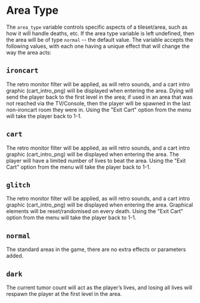 # Area Type
The ```area_type``` variable controls specific aspects of a tileset/area,
such as how it will handle deaths, etc. If the area type variable is left
undefined, then the area will be of type ```normal``` -- the default value. The
variable accepts the following values, with each one having a unique effect that
will change the way the area acts:

## ```ironcart```

The retro monitor filter will be applied, as will retro sounds, and a cart intro
graphic (cart\_intro\_png) will be displayed when entering the area. Dying will
send the player back to the first level in the area; if used in an area that was
not reached via the TV/Console, then the player will be spawned in the last
non-ironcart room they were in. Using the "Exit Cart" option from the menu will
take the player back to 1-1.

## ```cart```

The retro monitor filter will be applied, as will retro sounds, and a cart intro
graphic (cart\_intro\_png) will be displayed when entering the area. The player
will have a limited number of lives to beat the area. Using the "Exit Cart"
option from the menu will take the player back to 1-1.

## ```glitch```

The retro monitor filter will be applied, as will retro sounds, and a cart intro
graphic (cart\_intro\_png) will be displayed when entering the area. Graphical
elements will be reset/randomised on every death. Using the "Exit Cart" option
from the menu will take the player back to 1-1.

## ```normal```

The standard areas in the game, there are no extra effects or parameters added.

## ```dark```

The current tumor count will act as the player’s lives, and losing all lives
will respawn the player at the first level in the area.
